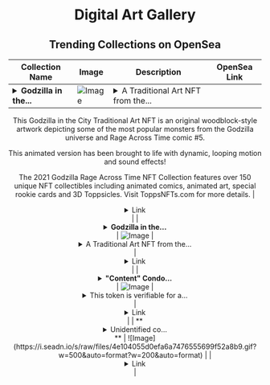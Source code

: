 <div align="center">

# Digital Art Gallery

## Trending Collections on OpenSea

| Collection Name                       | Image                                                                                     | Description                       | OpenSea Link                                                                                          |
|---------------------------------------|-------------------------------------------------------------------------------------------|-----------------------------------|--------------------------------------------------------------------------------------------------------|
| **<details><summary>Godzilla in the...</summary>Godzilla in the City Traditional Art Black and White 5 Rare</details>** | ![Image](https://i.seadn.io/s/raw/files/475b43b35e9b41b7dbc96926ce3f538f.jpg?w=500&auto=format?w=200&auto=format) | <details><summary>A Traditional Art NFT from the...</summary>A Traditional Art NFT from the 2021 Godzilla Rage Across Time NFT Collection by Topps; a collection of Godzilla NFTs that celebrate the iconic monsters of the Godzilla universe with a core focus on the Rage Across Time comic #5. 

This Godzilla in the City Traditional Art NFT is an original woodblock-style artwork depicting some of the most popular monsters from the Godzilla universe and Rage Across Time comic #5.

This animated version has been brought to life with dynamic, looping motion and sound effects!

The 2021 Godzilla Rage Across Time NFT Collection features over 150 unique NFT collectibles including animated comics, animated art, special rookie cards and 3D Toppsicles. Visit ToppsNFTs.com for more details.</details> | <details><summary>Link</summary>[Godzilla in the City Traditional Art Black and White 5 Rare](https://opensea.io/collection/godzilla-in-the-city-traditional-art-black-and-w-3)</details> |
| **<details><summary>Godzilla in the...</summary>Godzilla in the City Traditional Art Black and White 5 Rare</details>** | ![Image](https://i.seadn.io/s/raw/files/475b43b35e9b41b7dbc96926ce3f538f.jpg?w=500&auto=format?w=200&auto=format) | <details><summary>A Traditional Art NFT from the...</summary>A Traditional Art NFT from the 2021 Godzilla Rage Across Time NFT Collection by Topps; a collection of Godzilla NFTs that celebrate the iconic monsters of the Godzilla universe with a core focus on the Rage Across Time comic #5. 

This Godzilla in the City Traditional Art NFT is an original woodblock-style artwork depicting some of the most popular monsters from the Godzilla universe and Rage Across Time comic #5.

This animated version has been brought to life with dynamic, looping motion and sound effects!

The 2021 Godzilla Rage Across Time NFT Collection features over 150 unique NFT collectibles including animated comics, animated art, special rookie cards and 3D Toppsicles. Visit ToppsNFTs.com for more details.</details> | <details><summary>Link</summary>[Godzilla in the City Traditional Art Black and White 5 Rare](https://opensea.io/collection/godzilla-in-the-city-traditional-art-black-and-w-2)</details> |
| **<details><summary>"Content" Condo...</summary>"Content" Condor</details>** | ![Image](https://i.seadn.io/s/raw/files/d60d3d8c2123beb5f02ce9ae1d3ddf7c.jpg?w=500&auto=format?w=200&auto=format) | <details><summary>This token is verifiable for a...</summary>This token is verifiable for admission to VeeCon 2023, 2024

This token is a collectible that lives on the Ethereum blockchain

Additional Content:

- [Character Vector](https://cdn.veefriends.com/f6pXbdBrDkgJjmSV-_XTrDCsS97-QXp2H6Yu0fLSCB0/3164.svg)
- [Character Image](https://cdn.veefriends.com/f6pXbdBrDkgJjmSV-_XTrDCsS97-QXp2H6Yu0fLSCB0/4003.png) 
- [Character Creation Video](https://cdn.veefriends.com/f6pXbdBrDkgJjmSV-_XTrDCsS97-QXp2H6Yu0fLSCB0/849.mp4)
- [Character with Gary Vaynerchuk](https://cdn.veefriends.com/f6pXbdBrDkgJjmSV-_XTrDCsS97-QXp2H6Yu0fLSCB0/833.jpg) 
</details> | <details><summary>Link</summary>["Content" Condor](https://opensea.io/collection/content-condor-8615)</details> |
| **<details><summary>Unidentified co...</summary>Unidentified contract b7e343d5-448c-4723-b5fb-de1c44cbd74e</details>** | ![Image](https://i.seadn.io/s/raw/files/4e104055d0efa6a7476555699f52a8b9.gif?w=500&auto=format?w=200&auto=format) |  | <details><summary>Link</summary>[Unidentified contract b7e343d5-448c-4723-b5fb-de1c44cbd74e](https://opensea.io/collection/unidentified-contract-b7e343d5-448c-4723-b5fb-de1c)</details> |

</div>